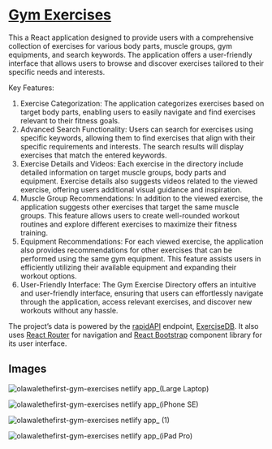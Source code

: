 # [Gym Exercises](http://olawalethefirst-gym-exercises.netlify.app) 
This a React application designed to provide users with a comprehensive collection of exercises for various body parts, muscle groups, gym equipments, and search keywords. The application offers a user-friendly interface that allows users to browse and discover exercises tailored to their specific needs and interests.

Key Features:
1. Exercise Categorization: The application categorizes exercises based on target body parts, enabling users to easily navigate and find exercises relevant to their fitness goals.
2. Advanced Search Functionality: Users can search for exercises using specific keywords, allowing them to find exercises that align with their specific requirements and interests. The search results will display exercises that match the entered keywords.
3. Exercise Details and Videos: Each exercise in the directory include detailed information on target muscle groups, body parts and equipment. Exercise details also suggests videos related to the viewed exercise, offering users additional visual guidance and inspiration.
4. Muscle Group Recommendations: In addition to the viewed exercise, the application suggests other exercises that target the same muscle groups. This feature allows users to create well-rounded workout routines and explore different exercises to maximize their fitness training.
5. Equipment Recommendations: For each viewed exercise, the application also provides recommendations for other exercises that can be performed using the same gym equipment. This feature assists users in efficiently utilizing their available equipment and expanding their workout options.
6. User-Friendly Interface: The Gym Exercise Directory offers an intuitive and user-friendly interface, ensuring that users can effortlessly navigate through the application, access relevant exercises, and discover new workouts without any hassle.

The project’s data is powered by the [rapidAPI](https://rapidapi.com) endpoint, [ExerciseDB](https://rapidapi.com/justin-WFnsXH_t6/api/exercisedb). It also uses [React Router](https://reactrouter.com/en/main) for navigation and [React Bootstrap](https://react-bootstrap.github.io/) component library for its user interface. 


## Images

![olawalethefirst-gym-exercises netlify app_(Large Laptop)](https://github.com/olawalethefirst/gym_exercises/assets/66824020/6716e6b8-8e9c-4de2-963d-45dd91e440d8)

![olawalethefirst-gym-exercises netlify app_(iPhone SE)](https://github.com/olawalethefirst/gym_exercises/assets/66824020/3c36d2d9-0ec6-4089-abec-526c812aa143)

![olawalethefirst-gym-exercises netlify app_ (1)](https://github.com/olawalethefirst/gym_exercises/assets/66824020/f3330598-8d47-4d4e-a512-1d949259b4a7)

![olawalethefirst-gym-exercises netlify app_(iPad Pro)](https://github.com/olawalethefirst/gym_exercises/assets/66824020/83429e67-07c7-4f96-b968-58093df19462)
